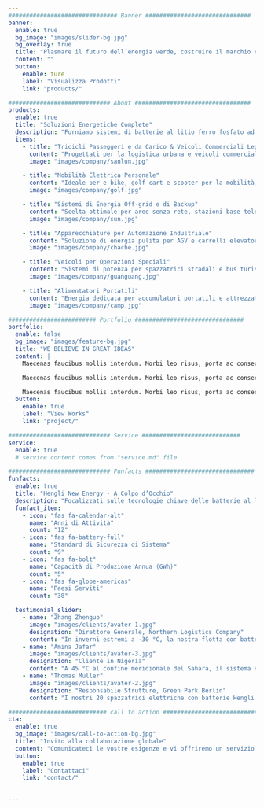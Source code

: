 ```yaml
---
############################### Banner ##############################
banner:
  enable: true
  bg_image: "images/slider-bg.jpg"
  bg_overlay: true
  title: "Plasmare il futuro dell’energia verde, costruire il marchio centenario di Hengli"
  content: ""
  button:
    enable: ture
    label: "Visualizza Prodotti"
    link: "products/"

############################# About #################################
products:
  enable: true
  title: "Soluzioni Energetiche Complete"
  description: "Forniamo sistemi di batterie al litio ferro fosfato ad alta sicurezza e lunga durata, con sviluppo personalizzato, ampiamente applicabili a diversi scenari globali di energia e accumulo."
  items:
    - title: "Tricicli Passeggeri e da Carico & Veicoli Commerciali Leggeri"
      content: "Progettati per la logistica urbana e veicoli commerciali leggeri, offrono eccellente stabilità sotto carico e garantiscono operatività efficiente in condizioni di frequenti avviamenti e arresti."
      image: "images/company/sanlun.jpg"

    - title: "Mobilità Elettrica Personale"
      content: "Ideale per e-bike, golf cart e scooter per la mobilità, con un BMS intelligente che fornisce protezione completa per un utilizzo sicuro."
      image: "images/company/golf.jpg"

    - title: "Sistemi di Energia Off‑grid e di Backup"
      content: "Scelta ottimale per aree senza rete, stazioni base telecom e impianti residenziali/commerciali: durata ultra‑lunga (8–10 anni) con erogazione stabile e continua."
      image: "images/company/sun.jpg"

    - title: "Apparecchiature per Automazione Industriale"
      content: "Soluzione di energia pulita per AGV e carrelli elevatori: certificata per resistenza a forature e compressione, design senza manutenzione e alta efficienza per funzionamento continuo."
      image: "images/company/chache.jpg"

    - title: "Veicoli per Operazioni Speciali"
      content: "Sistemi di potenza per spazzatrici stradali e bus turistici: conformi a elevati standard di sicurezza pubblica, design compatto per adattarsi a spazi ristretti."
      image: "images/company/guanguang.jpg"

    - title: "Alimentatori Portatili"
      content: "Energia dedicata per accumulatori portatili e attrezzature outdoor, con alta densità energetica e tecnologia di ricarica rapida per garantire alimentazione affidabile in mobilità."
      image: "images/company/camp.jpg"

######################### Portfolio ###############################
portfolio:
  enable: false
  bg_image: "images/feature-bg.jpg"
  title: "WE BELIEVE IN GREAT IDEAS"
  content: |
    Maecenas faucibus mollis interdum. Morbi leo risus, porta ac consectetur ac, vestibulum at eros. Fusce dapibus, tellus ac cursus commodo, tortor mauris condimentum nibh, ut fermentum massa justo sit amet risus.

    Maecenas faucibus mollis interdum. Morbi leo risus, porta ac consectetur ac, vestibulum at eros. Fusce dapibus, tellus ac cursus commodo, tortor mauris condimentum nibh, ut fermentum massa justo sit amet risus.

    Maecenas faucibus mollis interdum. Morbi leo risus, porta ac consectetur ac, vestibulum at eros. Fusce dapibus, tellus ac cursus commodo, tortor mauris condimentum nibh, ut fermentum massa justo sit amet risus.
  button:
    enable: true
    label: "View Works"
    link: "project/"

############################# Service ############################
service:
  enable: true
  # service content comes from "service.md" file

############################# Funfacts ###############################
funfacts:
  enable: true
  title: "Hengli New Energy · A Colpo d’Occhio"
  description: "Focalizzati sulle tecnologie chiave delle batterie al litio, i nostri prodotti sono presenti in tutto il mondo con prestazioni tecniche leader del settore."
  funfact_item:
    - icon: "fas fa-calendar-alt"
      name: "Anni di Attività"
      count: "12"
    - icon: "fas fa-battery-full"
      name: "Standard di Sicurezza di Sistema"
      count: "9"
    - icon: "fas fa-bolt"
      name: "Capacità di Produzione Annua (GWh)"
      count: "5"
    - icon: "fas fa-globe-americas"
      name: "Paesi Serviti"
      count: "38"

  testimonial_slider:
    - name: "Zhang Zhenguo"
      image: "images/clients/avater-1.jpg"
      designation: "Direttore Generale, Northern Logistics Company"
      content: "In inverni estremi a -30 °C, la nostra flotta con batterie Hengli 72V200Ah ha funzionato per tre anni consecutivi senza guasti, riducendo i costi operativi del 23 % e migliorando notevolmente l’affidabilità delle consegne."
    - name: "Amina Jafar"
      image: "images/clients/avater-3.jpg"
      designation: "Cliente in Nigeria"
      content: "A 45 °C al confine meridionale del Sahara, il sistema Hengli 48V200Ah ha fornito energia stabile per 2 anni, immagazzinando energia solare di giorno e garantendo 6 ore di illuminazione notturna a 200 famiglie, mantenendo i frigoriferi medici in funzione continua."
    - name: "Thomas Müller"
      image: "images/clients/avater-2.jpg"
      designation: "Responsabile Strutture, Green Park Berlin"
      content: "I nostri 20 spazzatrici elettriche con batterie Hengli 72V150Ah hanno mantenuto alta capacità dopo 2000 cicli, aiutandoci a superare gli obiettivi di riduzione delle emissioni del 35 %."

############################ call to action ###########################
cta:
  enable: true
  bg_image: "images/call-to-action-bg.jpg"
  title: "Invito alla collaborazione globale"
  content: "Comunicateci le vostre esigenze e vi offriremo un servizio professionale."
  button:
    enable: true
    label: "Contattaci"
    link: "contact/"


---
```

